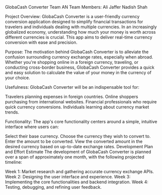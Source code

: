 GlobaCash Converter
Team AN
Team Members:
Ali Jaffer
Nadish Shah

Project Overview:
GlobaCash Converter is a user-friendly currency conversion application designed to simplify financial transactions for travelers and individuals dealing with multiple currencies. In an increasingly globalized economy, understanding how much your money is worth across different currencies is crucial. This app aims to deliver real-time currency conversion with ease and precision.

Purpose:
The motivation behind GlobaCash Converter is to alleviate the confusion surrounding currency exchange rates, especially when abroad. Whether you're shopping online in a foreign currency, traveling, or conducting cross-border business, GlobaCash Converter provides a quick and easy solution to calculate the value of your money in the currency of your choice.

Usefulness:
GlobaCash Converter will be an indispensable tool for:

Travelers planning expenses in foreign countries.
Online shoppers purchasing from international websites.
Financial professionals who require quick currency conversions.
Individuals learning about currency market trends.

Functionality:
The app's core functionality centers around a simple, intuitive interface where users can:

Select their base currency.
Choose the currency they wish to convert to.
Enter the amount to be converted.
View the converted amount in the desired currency based on up-to-date exchange rates.
Development Plan and Effort Estimate
The development of GlobaCash Converter is planned over a span of approximately one month, with the following projected timeline:

Week 1: Market research and gathering accurate currency exchange APIs.
Week 2: Designing the user interface and experience.
Week 3: Implementing the core functionalities and backend integration.
Week 4: Testing, debugging, and refining user feedback.
